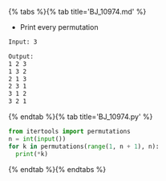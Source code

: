 {% tabs %}{% tab title='BJ_10974.md' %}

* Print every permutation

```txt
Input: 3

Output:
1 2 3
1 3 2
2 1 3
2 3 1
3 1 2
3 2 1
```

{% endtab %}{% tab title='BJ_10974.py' %}

```py
from itertools import permutations
n = int(input())
for k in permutations(range(1, n + 1), n):
  print(*k)
```

{% endtab %}{% endtabs %}
